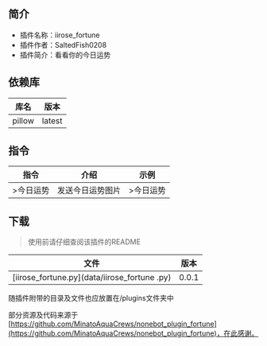 ## 简介
- 插件名称：iirose_fortune
- 插件作者：SaltedFish0208
- 插件简介：看看你的今日运势

## 依赖库
| 库名     | 版本     |
|--------|--------|
| pillow | latest |

## 指令

| 指令  | 介绍     | 示例  |
|-----|--------|-----|
| >今日运势 | 发送今日运势图片 | >今日运势 |

## 下载

> 使用前请仔细查阅该插件的README

| 文件                 | 版本    |
|--------------------|-------|
| [iirose_fortune.py](data/iirose_fortune .py) | 0.0.1 |

随插件附带的目录及文件也应放置在/plugins文件夹中

部分资源及代码来源于[https://github.com/MinatoAquaCrews/nonebot_plugin_fortune](https://github.com/MinatoAquaCrews/nonebot_plugin_fortune)，在此感谢。